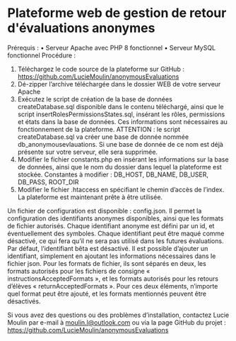 # Plateforme web de gestion de retour d'évaluations anonymes
Prérequis :
•	Serveur Apache avec PHP 8 fonctionnel
•	Serveur MySQL fonctionnel
Procédure :
1.	Téléchargez le code source de la plateforme sur  GitHub : https://github.com/LucieMoulin/anonymousEvaluations
2.	Dé-zipper l’archive téléchargée dans le dossier WEB de votre serveur Apache
3.	Exécutez le script de création de la base de données createDatabase.sql disponible dans le contenu téléchargé, ainsi que le script insertRolesPermissionsStates.sql, insérant les rôles, permissions et états dans la base de données. Ces informations sont nécessaires au fonctionnement de la plateforme.
    ATTENTION : le script createDatabase.sql va créer une base de donnée nommée db_anonymousevlauations. Si une base de donnée de ce nom est déjà présente sur votre serveur, elle sera supprimée.
4.	Modifier le fichier constants.php en insérant les informations sur la base de données, ainsi que le nom du dossier dans lequel la plateforme est stockée. Constantes à modifier : DB_HOST, DB_NAME, DB_USER, DB_PASS, ROOT_DIR
5.	Modifier le fichier .htaccess en spécifiant le chemin d’accès de l’index. 
La plateforme est maintenant prête à être utilisée.

Un fichier de configuration est disponible : config.json. Il permet la configuration des identifiants anonymes disponibles, ainsi que les formats de fichier autorisés. Chaque identifiant anonyme est défini par un id, et éventuellement des symboles. Chaque identifiant peut être maqué comme désactivé, ce qui fera qu’il ne sera pas utilisé dans les futures évaluations.  Par défaut, l’identifiant bêta est désactivé. Il est possible d’ajouter un identifiant, simplement en ajoutant les informations nécessaires dans le fichier json.
Pour les formats de fichier, ils sont séparés en deux, les formats autorisés pour les fichiers de consigne « instructionsAcceptedFormats », et les formats autorisés pour les retours d’élèves « returnAcceptedFormats ». Pour ces deux éléments, n’importe quel format peut être ajouté, et les formats mentionnés peuvent être désactivés. 

Si vous avez des questions ou des problèmes d’installation, contactez Lucie Moulin par e-mail à moulin.l@outlook.com ou via la page GitHub du projet : https://github.com/LucieMoulin/anonymousEvaluations
